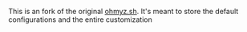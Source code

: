 This is an fork of the original [ohmyz.sh](https://ohmyz.sh). It's meant to store the default configurations and the entire 
customization
